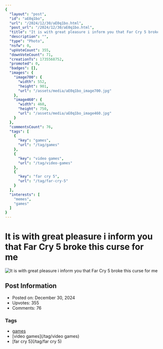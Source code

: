 ```yaml
---
{
  "layout": "post",
  "id": "aE0q1bo",
  "url": "/2024/12/30/aE0q1bo.html",
  "post_url": "/2024/12/30/aE0q1bo.html",
  "title": "It is with great pleasure i inform you that Far Cry 5 broke this curse for me",
  "description": "",
  "type": "Photo",
  "nsfw": 0,
  "upVoteCount": 355,
  "downVoteCount": 71,
  "creationTs": 1735568752,
  "promoted": 0,
  "badges": [],
  "images": {
    "image700": {
      "width": 552,
      "height": 901,
      "url": "/assets/media/aE0q1bo_image700.jpg"
    },
    "image460": {
      "width": 460,
      "height": 750,
      "url": "/assets/media/aE0q1bo_image460.jpg"
    }
  },
  "commentsCount": 76,
  "tags": [
    {
      "key": "games",
      "url": "/tag/games"
    },
    {
      "key": "video games",
      "url": "/tag/video-games"
    },
    {
      "key": "far cry 5",
      "url": "/tag/far-cry-5"
    }
  ],
  "interests": [
    "memes",
    "games"
  ]
}
---
```


# It is with great pleasure i inform you that Far Cry 5 broke this curse for me

![It is with great pleasure i inform you that Far Cry 5 broke this curse for me](/assets/media/aE0q1bo_image700.jpg)

## Post Information

- Posted on: December 30, 2024
- Upvotes: 355
- Comments: 76

### Tags

- [games](/tag/games)
- [video games](/tag/video games)
- [far cry 5](/tag/far cry 5)
